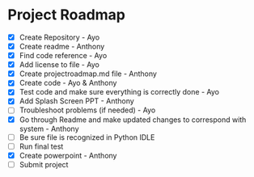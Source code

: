 # Project Roadmap
- [x] Create Repository - Ayo
- [x] Create readme - Anthony
- [X] Find code reference - Ayo
- [X] Add license to file - Ayo
- [X] Create projectroadmap.md file - Anthony
- [X]  Create code - Ayo & Anthony
- [X] Test code and make sure everything is correctly done - Ayo
- [X] Add Splash Screen PPT - Anthony
- [ ] Troubleshoot problems (if needed) - Ayo
- [X] Go through Readme and make updated changes to correspond with system - Anthony
- [ ] Be sure file is recognized in Python IDLE
- [ ] Run final test
- [X] Create powerpoint - Anthony
- [ ] Submit project
